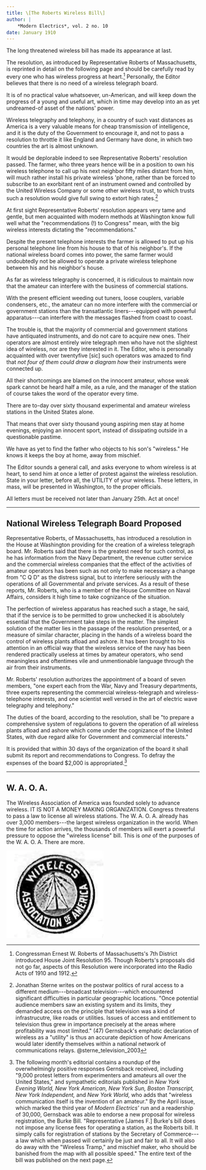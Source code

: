 ```yaml
---
title: \[The Roberts Wireless Bill\]
author: |
    *Modern Electrics*, vol. 2 no. 10
date: January 1910
---
```


The long threatened wireless bill has made its appearance at last.

The resolution, as introduced by Representative Roberts of Massachusetts, is reprinted in detail on the following page and should be carefully read by every one who has wireless progress at heart.[^rep]  Personally, the Editor believes that there is no need of a wireless telegraph board.

It is of no practical value whatsoever, un-American, and will keep down the progress of a young and useful art, which in time may develop into an as yet undreamed-of asset of the nations' power.

Wireless telegraphy and telephony, in a country of such vast distances as America is a very valuable means for cheap transmission of intelligence, and it is the duty of the Government to encourage it, and not to pass a resolution to throttle it like England and Germany have done, in which two countries the art is almost unknown.

It would be deplorable indeed to see Representative Roberts' resolution passed.  The farmer, who three years hence will be in a position to own his wireless telephone to call up his next neighbor fifty miles distant from him, will much rather install his private wireless 'phone, rather than be forced to subscribe to an exorbitant rent of an instrument owned and controlled by the United Wireless Company or some other wireless trust, to which trusts such a resolution would give full swing to extort high rates.[^pol]

At first sight Representative Roberts' resolution appears very tame and gentle, but men acquainted with modern methods at Washington know full well what the "recommendations (!) to Congress" mean, with the big wireless interests dictating the "recommendations."

Despite the present telephone interests the farmer is allowed to put up his personal telephone line from his house to that of his neighbor's.  If the national wireless board comes into power, the same farmer would undoubtedly not be allowed to operate a private wireless telephone between his and his neighbor's house.

As far as wireless telegraphy is concerned, it is ridiculous to maintain now that the amateur can interfere with the business of commercial stations.

With the present efficient weeding out tuners, loose couplers, variable condensers, etc., the amateur can no more interfere with the commercial or government stations than the transatlantic liners---equipped with powerful apparatus---can interfere with the messages flashed from coast to coast.

The trouble is, that the majority of commercial and government stations have antiquated instruments, and do not care to acquire new ones.  Their operators are almost entirely wire telegraph men who have not the slightest idea of wireless, nor are they interested in it.  The Editor, who is personally acquainted with over twentyfive [sic] such operators was amazed to find that *not four of them could draw a diagram how* their instruments were connected up.

All their shortcomings are blamed on the innocent amateur, whose weak spark cannot be heard half a mile, as a rule, and the manager of the station of course takes the word of the operator every time.

There are to-day over sixty thousand experimental and amateur wireless stations in the United States alone.

That means that over sixty thousand young aspiring men stay at home evenings, enjoying an innocent sport, instead of dissipating outside in a questionable pastime.

We have as yet to find the father who objects to his son's "wireless."  He knows it keeps the boy at home, away from mischief.

The Editor sounds a general call, and asks everyone to whom wireless is at heart, to send him at once a letter of protest against the wireless resolution.  State in your letter, before all, the UTILITY of your wireless.  These letters, in mass, will be presented in Washington, to the proper officials.

All letters must be received not later than January 25th.  Act at once!

* * * * * * * * 

## National Wireless Telegraph Board Proposed

Representative Roberts, of Massachusetts, has introduced a resolution in the House at Washington providing for the creation of a wireless telegraph board.  Mr. Roberts said that there is the greatest need for such control, as he has information from the Navy Department, the revenue cutter service and the commercial wireless companies that the effect of the activities of amateur operators has been such as not only to make necessary a change from "C Q D" as the distress signal, but to interfere seriously with the operations of all Governmental and private services.  As a result of these reports, Mr. Roberts, who is a member of the House Committee on Naval Affairs, considers it high time to take cognizance of the situation.

The perfection of wireless apparatus has reached such a stage, he said, that if the service is to be permitted to grow unchecked it is absolutely essential that the Government take steps in the matter.  The simplest solution of the matter lies in the passage of the resolution presented, or a measure of similar character, placing in the hands of a wireless board the control of wireless plants afload and ashore.  It has been brought to his attention in an official way that the wireless service of the navy has been rendered practically useless at times by amateur operators, who send meaningless and oftentimes vile and unmentionable language through the air from their instruments.

Mr. Roberts' resolution authorizes the appointment of a board of seven members, "one expert each from the War, Navy and Treasury departments, three experts representing the commercial wireless-telegraph and wireless-telephone interests, and one scientist well versed in the art of electric wave telegraphy and telephony."

The duties of the board, according to the resolution, shall be "to prepare a comprehensive system of regulations to govern the operation of all wireless plants afload and ashore which come under the cognizance of the United States, with due regard alike for Government and commercial interests."

It is provided that within 30 days of the organization of the board it shall submit its report and recommendations to Congress.  To defray the expenses of the board $2,000 is appropriated.[^nxt]

* * * * * * * * 

## W. A. O. A.

The Wireless Association of America was founded solely to advance wireless.  IT IS NOT A MONEY MAKING ORGANIZATION.  Congress threatens to pass a law to license all wireless stations.  The W. A. O. A. already has over 3,000 members---the largest wireless  organization in the world.  When the time for action arrives, the thousands of members will exert a powerful pressure to oppose the "wireless license" bill.  This is *one* of the purposes of the W. A. O. A.  There are more.

![](images/waoa.png)

[^rep]: Congressman Ernest W. Roberts of Massachusetts's 7th District introduced House Joint Resolution 95.  Though Roberts's proposals did not go far, aspects of this Resolution were incorporated into the Radio Acts of 1910 and 1912.

[^pol]: Jonathan Sterne writes on the postwar politics of rural access to a different medium---broadcast television---which encountered significant difficulties in particular geographic locations.  "Once potential audience members saw an existing system and its limits, they demanded access on the principle that television was a kind of infrastrucutre, like roads or utilities.  Issues of access and entitlement to television thus grew in importance precisely at the areas where profitability was most limited." (47)  Gernsback's emphatic declaration of wireless as a "utility" is thus an accurate depiction of how Americans would later identify themselves within a national network of communications relays.  @sterne_television_2003

[^nxt]:  The following month's editorial contains a roundup of the overwhelmingly positive responses Gernsback received, including "9,000 protest letters from experimenters and amateurs all over the United States," and sympathetic editorials published in *New York Evening World, New York American, New York Sun, Boston Transcript, New York Independent,* and *New York World,* who adds that "wireless communication itself is the invention of an amateur."  By the April issue, which marked the third year of *Modern Electrics'* run and a readership of 30,000, Gernsback was able to endorse a new proposal for wireless registration, the Burke Bill.  "Representative [James F.] Burke's bill does not impose any license fees for operating a station, as the Roberts bill.  It simply calls for registration of stations by the Secretary of Commerce---a law which when passed will certainly be just and fair to all.  It will also do away with the "Wireless Tramp," and mischief maker, who should be banished from the map with all possible speed."  The entire text of the bill was published on the next page.